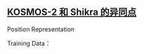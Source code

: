 
## [KOSMOS-2 和 Shikra 的异同点](https://github.com/shikras/shikra/issues/7)

Position Representation

Training Data：
